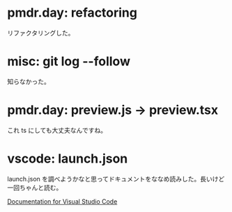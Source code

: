 # pmdr.day: refactoring

リファクタリングした。

# misc: git log --follow

知らなかった。

# pmdr.day: preview.js -> preview.tsx

これ ts にしても大丈夫なんですね。

# vscode: launch.json

launch.json を調べようかなと思ってドキュメントをななめ読みした。長いけど一回ちゃんと読む。

[Documentation for Visual Studio Code](https://code.visualstudio.com/docs)

